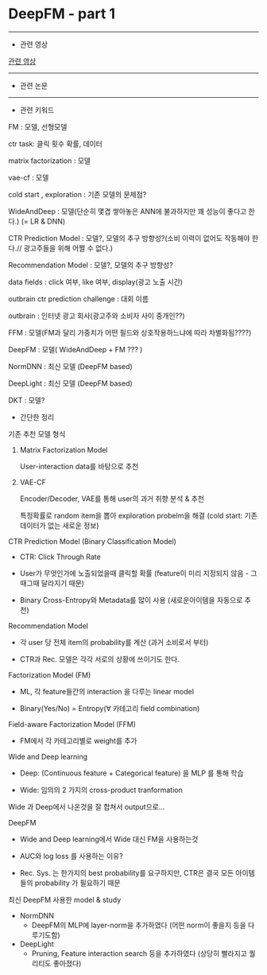 # DeepFM - part 1

---

- 관련 영상

[관련 영상](https://www.youtube.com/watch?v=zxXRGhSQ1f4&list=PLfhWYXHycS2RD-yuoyNOT8HBQ9PBfRl3J&index=5)

---

- 관련 논문

[](https://github.com/hongleizhang/RSPapers/blob/master/10-CTR_Prediction_for_RS/2017-A%20Factorization-Machine%20based%20Neural%20Network%20for%20CTR%20Prediction-arXiv.pdf)

---

- 관련 키워드

FM : 모델, 선형모델

ctr task: 클릭 횟수 확률, 데이터

matrix factorization : 모델

vae-cf : 모델

cold start , exploration : 기존 모델의 문제점?

WideAndDeep : 모델(단순히 몇겹 쌓아놓은 ANN에 불과하지만 꽤 성능이 좋다고 한다.) (= LR & DNN)

CTR Prediction Model : 모델?, 모델의 추구 방향성?(소비 이력이 없어도 작동해야 한다.// 광고주들을 위해 어쩔 수 없다.)

Recommendation Model : 모델?, 모델의 추구 방향성?

data fields : click 여부, like 여부, display(광고 노출 시간)

outbrain ctr prediction challenge : 대회 이름

outbrain : 인터넷 광고 회사(광고주와 소비자 사이 중개인??)

FFM : 모델(FM과 달리 가중치가 어떤 필드와 상호작용하느냐에 따라 차별화됨????)

DeepFM : 모델( WideAndDeep + FM ??? )

NormDNN : 최신 모델 (DeepFM based)

DeepLight : 최신 모델 (DeepFM based)

DKT : 모델?

- 간단한 정리

기존 추천 모델 형식

1. Matrix Factorization Model
    
    User-interaction data를 바탕으로 추천
    
2. VAE-CF
    
    Encoder/Decoder, VAE를 통해 user의 과거 취향 분석 & 추천 
    
    특정확률로 random item을 뽑아 exploration probelm을 해결 (cold start: 기존데이터가 없는 새로운 정보)
    

CTR Prediction Model (Binary Classification Model)

- CTR: Click Through Rate

- User가 무엇인가에 노출되었을때 클릭할 확률 (feature이 미리 지정되지 않음 - 그때그때 달라지기 때문)

- Binary Cross-Entropy와 Metadata를 많이 사용 (새로운아이템을 자동으로 추천) 

Recommendation Model

- 각 user 당 전체 item의 probability를 계산 (과거 소비로서 부터)

* CTR과 Rec. 모델은 각각 서로의 상황에 쓰이기도 한다. 

Factorization Model (FM)

- ML, 각 feature들간의 interaction 을 다루는 linear model

- Binary(Yes/No) = Entropy(∀ 카테고리 field combination)

Field-aware Factorization Model (FFM)

- FM에서 각 카테고리별로 weight를 추가 

Wide and Deep learning

- Deep: (Continuous feature + Categorical feature) 을 MLP 를 통해 학습

- Wide: 임의의 2 가지의 cross-product tranformation

Wide 과 Deep에서 나온것을 잘 합쳐서 output으로...

DeepFM

- Wide and Deep learning에서 Wide 대신 FM을 사용하는것 

- AUC와 log loss 를 사용하는 이유? 

- Rec. Sys. 는 한가지의 best probability를 요구하지만, CTR은 결국 모든 아이템들의 probability 가 필요하기 때문

최신 DeepFM 사용한 model & study

- NormDNN
    - DeepFM의 MLP에 layer-norm을 추가하였다 (어떤 norm이 좋을지 등을 다루기도함)
- DeepLight
    - Pruning, Feature interaction search 등을 추가하였다 (상당히 빨라지고 퀄리티도 좋아졌다)